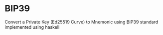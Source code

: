 # BIP39
Convert a Private Key (Ed25519 Curve) to Mnemonic using BIP39 standard implemented using haskell  
